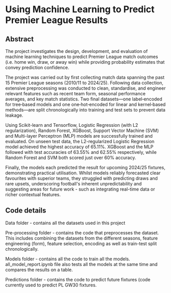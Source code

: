 # Using Machine Learning to Predict Premier League Results

## Abstract

The project investigates the design, development, and evaluation of machine learning techniques to predict Premier League match outcomes (i.e. home win, draw, or away win) while providing probability estimates that convey prediction confidence.

The project was carried out by first collecting match data spanning the past 15 Premier League seasons (2010/11 to 2024/25). Following data collection, extensive preprocessing was conducted to clean, standardise, and engineer relevant features such as recent team form, seasonal performance averages, and key match statistics. Two final datasets—one label‑encoded for tree‑based models and one one‑hot‑encoded for linear and kernel‑based methods—are split chronologically into training and test sets to prevent data leakage.

Using Scikit-learn and Tensorflow, Logistic Regression (with L2 regularization), Random Forest, XGBoost, Support Vector Machine (SVM) and Multi-layer Perceptron (MLP) models are successfully trained and evaluated. On unseen test data, the L2-regularized Logistic Regression model achieved the highest accuracy of 65.11\%. XGBoost and the MLP followed with test accuracies of 63.55\% and 62.55\% respectively, while Random Forest and SVM both scored just over 60\% accuracy.

Finally, the models each predicted the result for upcoming 2024/25 fixtures, demonstrating practical utilisation. Whilst models reliably forecasted clear favourites with superior teams, they struggled with predicting draws and rare upsets, underscoring football's inherent unpredictability and suggesting areas for future work - such as integrating real-time data or richer contextual features.

## Code details

Data folder - contains all the datasets used in this project

Pre-processing folder - contains the code that preprocesses the dataset. This includes combining the datasets from the different seasons, feature engineering (form), feature selection, encoding as well as train-test split chronologically.

Models folder - contains all the code to train all the models. all_model_report.ipynb file also tests all the models at the same time and compares the results on a table.

Predictions folder - contains the code to predict future fixtures (code currently used to predict PL GW30 fixtures.
